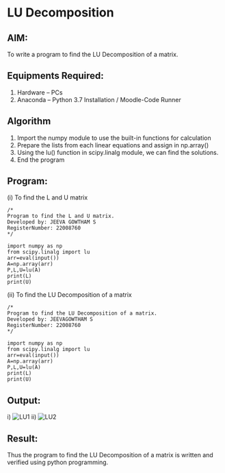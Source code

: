 # LU Decomposition 

## AIM:
To write a program to find the LU Decomposition of a matrix.

## Equipments Required:
1. Hardware – PCs
2. Anaconda – Python 3.7 Installation / Moodle-Code Runner

## Algorithm
1. Import the numpy module to use the built-in functions for calculation
2. Prepare the lists from each linear equations and assign in np.array()
3. Using the lu() function in scipy.linalg module, we can find the solutions.
4. End the program

## Program:
(i) To find the L and U matrix
```
/*
Program to find the L and U matrix.
Developed by: JEEVA GOWTHAM S
RegisterNumber: 22008760
*/

import numpy as np
from scipy.linalg import lu
arr=eval(input())
A=np.array(arr)
P,L,U=lu(A)
print(L)
print(U)

```
(ii) To find the LU Decomposition of a matrix
```
/*
Program to find the LU Decomposition of a matrix.
Developed by: JEEVAGOWTHAM S
RegisterNumber: 22008760
*/

import numpy as np
from scipy.linalg import lu
arr=eval(input())
A=np.array(arr)
P,L,U=lu(A)
print(L)
print(U)

```

## Output:
i)
![LU1](https://user-images.githubusercontent.com/118042624/214773304-ac4fe490-5301-45ab-a1dc-c2fadd12b327.png)
ii)
![LU2](https://user-images.githubusercontent.com/118042624/214773369-5cfa7b73-1102-42d4-a697-e2a110bfd95d.png)


## Result:
Thus the program to find the LU Decomposition of a matrix is written and verified using python programming.

